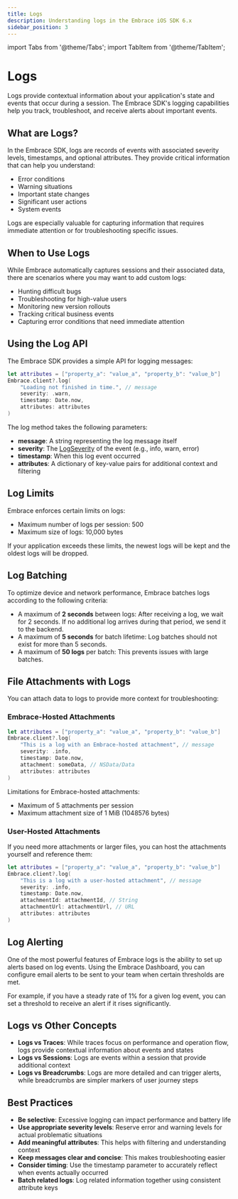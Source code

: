 ```yaml
---
title: Logs
description: Understanding logs in the Embrace iOS SDK 6.x
sidebar_position: 3
---
```


import Tabs from '@theme/Tabs';
import TabItem from '@theme/TabItem';

# Logs

Logs provide contextual information about your application's state and events that occur during a session. The Embrace SDK's logging capabilities help you track, troubleshoot, and receive alerts about important events.

## What are Logs?

In the Embrace SDK, logs are records of events with associated severity levels, timestamps, and optional attributes. They provide critical information that can help you understand:

- Error conditions
- Warning situations
- Important state changes
- Significant user actions
- System events

Logs are especially valuable for capturing information that requires immediate attention or for troubleshooting specific issues.

## When to Use Logs

While Embrace automatically captures sessions and their associated data, there are scenarios where you may want to add custom logs:

- Hunting difficult bugs
- Troubleshooting for high-value users
- Monitoring new version rollouts
- Tracking critical business events
- Capturing error conditions that need immediate attention

## Using the Log API

The Embrace SDK provides a simple API for logging messages:

<Tabs groupId="ios-language" queryString="ios-language">
<TabItem value="swift" label="Swift">

```swift
let attributes = ["property_a": "value_a", "property_b": "value_b"]
Embrace.client?.log(
    "Loading not finished in time.", // message
    severity: .warn,
    timestamp: Date.now,
    attributes: attributes
)
```

</TabItem>
</Tabs>

The log method takes the following parameters:

- **message**: A string representing the log message itself
- **severity**: The [LogSeverity](https://github.com/embrace-io/embrace-apple-sdk/blob/main/Sources/EmbraceCommonInternal/Models/LogSeverity.swift) of the event (e.g., info, warn, error)
- **timestamp**: When this log event occurred
- **attributes**: A dictionary of key-value pairs for additional context and filtering

## Log Limits

Embrace enforces certain limits on logs:

- Maximum number of logs per session: 500
- Maximum size of logs: 10,000 bytes

If your application exceeds these limits, the newest logs will be kept and the oldest logs will be dropped.

## Log Batching

To optimize device and network performance, Embrace batches logs according to the following criteria:

- A maximum of **2 seconds** between logs: After receiving a log, we wait for 2 seconds. If no additional log arrives during that period, we send it to the backend.
- A maximum of **5 seconds** for batch lifetime: Log batches should not exist for more than 5 seconds.
- A maximum of **50 logs** per batch: This prevents issues with large batches.

## File Attachments with Logs

You can attach data to logs to provide more context for troubleshooting:

### Embrace-Hosted Attachments

```swift
let attributes = ["property_a": "value_a", "property_b": "value_b"]
Embrace.client?.log(
    "This is a log with an Embrace-hosted attachment", // message
    severity: .info,
    timestamp: Date.now,
    attachment: someData, // NSData/Data
    attributes: attributes
)
```

Limitations for Embrace-hosted attachments:
- Maximum of 5 attachments per session
- Maximum attachment size of 1 MiB (1048576 bytes)

### User-Hosted Attachments

If you need more attachments or larger files, you can host the attachments yourself and reference them:

```swift
let attributes = ["property_a": "value_a", "property_b": "value_b"]
Embrace.client?.log(
    "This is a log with a user-hosted attachment", // message
    severity: .info,
    timestamp: Date.now,
    attachmentId: attachmentId, // String
    attachmentUrl: attachmentUrl, // URL
    attributes: attributes
)
```

## Log Alerting

One of the most powerful features of Embrace logs is the ability to set up alerts based on log events. Using the Embrace Dashboard, you can configure email alerts to be sent to your team when certain thresholds are met.

For example, if you have a steady rate of 1% for a given log event, you can set a threshold to receive an alert if it rises significantly.

## Logs vs Other Concepts

- **Logs vs Traces**: While traces focus on performance and operation flow, logs provide contextual information about events and states
- **Logs vs Sessions**: Logs are events within a session that provide additional context
- **Logs vs Breadcrumbs**: Logs are more detailed and can trigger alerts, while breadcrumbs are simpler markers of user journey steps

## Best Practices

- **Be selective**: Excessive logging can impact performance and battery life
- **Use appropriate severity levels**: Reserve error and warning levels for actual problematic situations
- **Add meaningful attributes**: This helps with filtering and understanding context
- **Keep messages clear and concise**: This makes troubleshooting easier
- **Consider timing**: Use the timestamp parameter to accurately reflect when events actually occurred
- **Batch related logs**: Log related information together using consistent attribute keys

<!-- TODO: Add more examples of effective log usage patterns for common scenarios like network failures, authentication issues, and performance bottlenecks  -->
